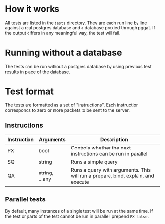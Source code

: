 # How it works
All tests are listed in the `tests` directory. They are each run line by line against a real postgres
database and a database proxied through pggat. If the output differs in any meaningful way, the test
will fail.

# Running without a database
The tests can be run without a postgres database by using previous test results in place of the
database.

# Test format
The tests are formatted as a set of "instructions". Each instruction corresponds to zero or more packets
to be sent to the server.

## Instructions
| Instruction | Arguments      | Description                                                                      |
|-------------|----------------|----------------------------------------------------------------------------------|
| PX          | bool           | Controls whether the next instructions can be run in parallel                    |
| SQ          | string         | Runs a simple query                                                              |
| QA          | string, ...any | Runs a query with arguments. This will run a prepare, bind, explain, and execute |

## Parallel tests
By default, many instances of a single test will be run at the same time. If the test or parts of the test
cannot be run in parallel, prepend `PX false`.
